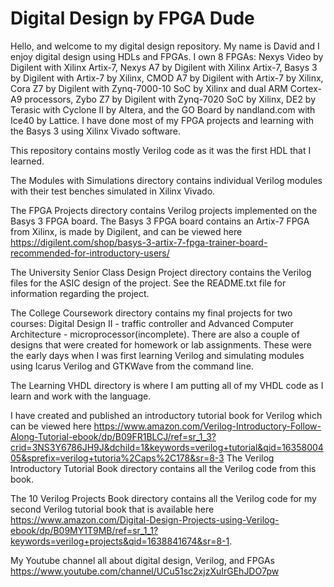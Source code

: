 # Digital Design by FPGA Dude
Hello, and welcome to my digital design repository. My name is David and I enjoy digital design using HDLs and FPGAs. I own 8 FPGAs: Nexys Video by Digilent with Xilinx Artix-7, Nexys A7 by Digilent with Xilinx Artix-7, Basys 3 by Digilent with Artix-7 by Xilinx, CMOD A7 by Digilent with Artix-7 by Xilinx, Cora Z7 by Digilent with Zynq-7000-10 SoC by Xilinx and dual ARM Cortex-A9 processors, Zybo Z7 by Digilent with Zynq-7020 SoC by Xilinx, DE2 by Terasic with Cyclone II by Altera, and the GO Board by nandland.com with Ice40 by Lattice. I have done most of my FPGA projects and learning with the Basys 3 using Xilinx Vivado software.

This repository contains mostly Verilog code as it was the first HDL that I learned. 

The Modules with Simulations directory contains individual Verilog modules with their test benches simulated in Xilinx Vivado.

The FPGA Projects directory contains Verilog projects implemented on the Basys 3 FPGA board. The Basys 3 FPGA board contains an Artix-7 FPGA from Xilinx, is made by Digilent, and can be viewed here https://digilent.com/shop/basys-3-artix-7-fpga-trainer-board-recommended-for-introductory-users/

The University Senior Class Design Project directory contains the Verilog files for the ASIC design of the project. See the README.txt file for information regarding the project.

The College Coursework directory contains my final projects for two courses: Digital Design II - traffic controller and Advanced Computer Architecture - microprocessor(incomplete). There are also a couple of designs that were created for homework or lab assignments. These were the early days when I was first learning Verilog and simulating modules using Icarus Verilog and GTKWave from the command line.

The Learning VHDL directory is where I am putting all of my VHDL code as I learn and work with the language.

I have created and published an introductory tutorial book for Verilog which can be viewed here https://www.amazon.com/Verilog-Introductory-Follow-Along-Tutorial-ebook/dp/B09FR1BLCJ/ref=sr_1_3?crid=3NS3Y6786JH9J&dchild=1&keywords=verilog+tutorial&qid=1635800405&sprefix=verilog+tutoria%2Caps%2C178&sr=8-3 The Verilog Introductory Tutorial Book directory contains all the Verilog code from this book.

The 10 Verilog Projects Book directory contains all the Verilog code for my second Verilog tutorial book that is available here https://www.amazon.com/Digital-Design-Projects-using-Verilog-ebook/dp/B09MY1T9MB/ref=sr_1_1?keywords=verilog+projects&qid=1638841674&sr=8-1.

My Youtube channel all about digital design, Verilog, and FPGAs https://www.youtube.com/channel/UCu51sc2xjzXuIrGEhJDO7pw
